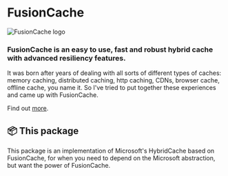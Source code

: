 ﻿# FusionCache

![FusionCache logo](https://raw.githubusercontent.com/ZiggyCreatures/FusionCache/main/docs/logo-256x256.png)

### FusionCache is an easy to use, fast and robust hybrid cache with advanced resiliency features.

It was born after years of dealing with all sorts of different types of caches: memory caching, distributed caching, http caching, CDNs, browser cache, offline cache, you name it. So I've tried to put together these experiences and came up with FusionCache.

Find out [more](https://github.com/ZiggyCreatures/FusionCache).

## 📦 This package

This package is an implementation of Microsoft's HybridCache based on FusionCache, for when you need to depend on the Microsoft abstraction, but want the power of FusionCache.
